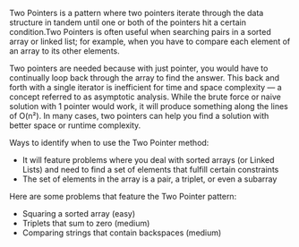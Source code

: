 Two Pointers is a pattern where two pointers iterate through the data structure in tandem until one or both of the
pointers hit a certain condition.Two Pointers is often useful when searching pairs in a sorted array or linked list; for
example, when you have to compare each element of an array to its other elements.

Two pointers are needed because with just pointer, you would have to continually loop back through the array to find the
answer. This back and forth with a single iterator is inefficient for time and space complexity — a concept referred to
as asymptotic analysis. While the brute force or naive solution with 1 pointer would work, it will produce something
along the lines of O(n²). In many cases, two pointers can help you find a solution with better space or runtime
complexity.

Ways to identify when to use the Two Pointer method:

- It will feature problems where you deal with sorted arrays (or Linked Lists) and need to find a set of elements that
  fulfill certain constraints
- The set of elements in the array is a pair, a triplet, or even a subarray

Here are some problems that feature the Two Pointer pattern:

- Squaring a sorted array (easy)
- Triplets that sum to zero (medium)
- Comparing strings that contain backspaces (medium)
